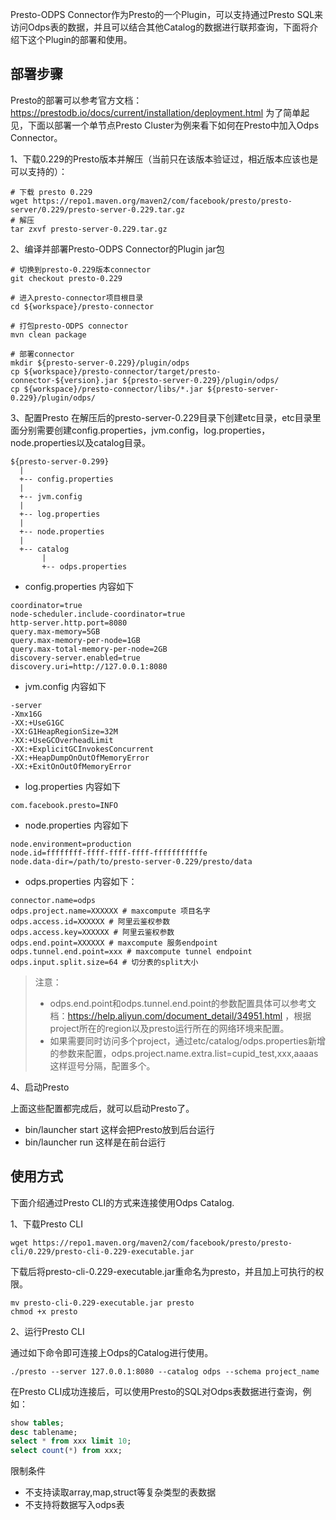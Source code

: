 

Presto-ODPS Connector作为Presto的一个Plugin，可以支持通过Presto SQL来访问Odps表的数据，并且可以结合其他Catalog的数据进行联邦查询，下面将介绍下这个Plugin的部署和使用。

## 部署步骤
Presto的部署可以参考官方文档：https://prestodb.io/docs/current/installation/deployment.html
为了简单起见，下面以部署一个单节点Presto Cluster为例来看下如何在Presto中加入Odps Connector。

1、下载0.229的Presto版本并解压（当前只在该版本验证过，相近版本应该也是可以支持的）：

```shell
# 下载 presto 0.229
wget https://repo1.maven.org/maven2/com/facebook/presto/presto-server/0.229/presto-server-0.229.tar.gz
# 解压
tar zxvf presto-server-0.229.tar.gz
```

2、编译并部署Presto-ODPS Connector的Plugin jar包

```shell
# 切换到presto-0.229版本connector
git checkout presto-0.229

# 进入presto-connector项目根目录
cd ${workspace}/presto-connector

# 打包presto-ODPS connector
mvn clean package

# 部署connector
mkdir ${presto-server-0.229}/plugin/odps
cp ${workspace}/presto-connector/target/presto-connector-${version}.jar ${presto-server-0.229}/plugin/odps/
cp ${workspace}/presto-connector/libs/*.jar ${presto-server-0.229}/plugin/odps/
``` 

3、配置Presto
在解压后的presto-server-0.229目录下创建etc目录，etc目录里面分别需要创建config.properties，jvm.config，log.properties，node.properties以及catalog目录。
```text
${presto-server-0.299}
  |
  +-- config.properties
  |
  +-- jvm.config
  |
  +-- log.properties
  |
  +-- node.properties
  |
  +-- catalog
       |
       +-- odps.properties

```

- config.properties 内容如下
```text
coordinator=true
node-scheduler.include-coordinator=true
http-server.http.port=8080
query.max-memory=5GB
query.max-memory-per-node=1GB
query.max-total-memory-per-node=2GB
discovery-server.enabled=true
discovery.uri=http://127.0.0.1:8080
```

- jvm.config 内容如下

```text
-server
-Xmx16G
-XX:+UseG1GC
-XX:G1HeapRegionSize=32M
-XX:+UseGCOverheadLimit
-XX:+ExplicitGCInvokesConcurrent
-XX:+HeapDumpOnOutOfMemoryError
-XX:+ExitOnOutOfMemoryError
```

- log.properties 内容如下
```text
com.facebook.presto=INFO
```

- node.properties 内容如下

```text
node.environment=production
node.id=ffffffff-ffff-ffff-ffff-fffffffffffe
node.data-dir=/path/to/presto-server-0.229/presto/data
```

- odps.properties 内容如下：
```text
connector.name=odps 
odps.project.name=XXXXXX # maxcompute 项目名字
odps.access.id=XXXXXX # 阿里云鉴权参数
odps.access.key=XXXXXX # 阿里云鉴权参数
odps.end.point=XXXXXX # maxcompute 服务endpoint
odps.tunnel.end.point=xxx # maxcompute tunnel endpoint
odps.input.split.size=64 # 切分表的split大小

```

> 注意：
> - odps.end.point和odps.tunnel.end.point的参数配置具体可以参考文档：https://help.aliyun.com/document_detail/34951.html ，根据project所在的region以及presto运行所在的网络环境来配置。
> - 如果需要同时访问多个project，通过etc/catalog/odps.properties新增的参数来配置，odps.project.name.extra.list=cupid_test,xxx,aaaas  这样逗号分隔，配置多个。

4、启动Presto

上面这些配置都完成后，就可以启动Presto了。
- bin/launcher start 这样会把Presto放到后台运行
- bin/launcher run 这样是在前台运行

## 使用方式
下面介绍通过Presto CLI的方式来连接使用Odps Catalog.

1、下载Presto CLI
```shell
wget https://repo1.maven.org/maven2/com/facebook/presto/presto-cli/0.229/presto-cli-0.229-executable.jar
```

下载后将presto-cli-0.229-executable.jar重命名为presto，并且加上可执行的权限。
```shell
mv presto-cli-0.229-executable.jar presto
chmod +x presto
```

2、运行Presto CLI

通过如下命令即可连接上Odps的Catalog进行使用。
```shell
./presto --server 127.0.0.1:8080 --catalog odps --schema project_name
```
在Presto CLI成功连接后，可以使用Presto的SQL对Odps表数据进行查询，例如：

```sql
show tables;
desc tablename;
select * from xxx limit 10;
select count(*) from xxx;
```

限制条件
- 不支持读取array,map,struct等复杂类型的表数据
- 不支持将数据写入odps表